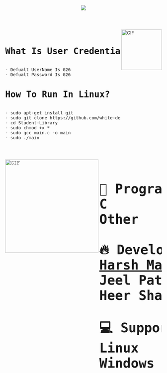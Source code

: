<h1 align="center">

<a href="#"> <img src="https://readme-typing-svg.herokuapp.com?font=Caveat+Brush&color=%2398F702&size=35&width=450&lines=Welcome+To+The+Student+Library;We+Make+Student+Library+Using+C+;We+are+Include+more+facility+like+;1)+Add+Books;2)+Search+Books;3)+View+Books;4)+Delete+Books;5)+Update+Username+and+Password;Thanks+For+Visiting+Our+Profile+;Happy+Codding"></a>

</h1>

<br/>
<br/>
<a target="_blank">
<img align="right"  height="130rem" alt="GIF" src="https://media4.giphy.com/media/RbDKaczqWovIugyJmW/200w.webp?cid=ecf05e47yrznhyd4w1cnwbe3hlilpmls3c0mrsymhdzmzp5z&rid=200w.webp" /></a>
<pre><b><h1>What Is User Credential?</h1></b>
- Defualt UserName Is G26
- Defualt Password Is G26
<b><h1>How To Run In Linux?</h1></b>
- sudo apt-get install git
- sudo git clone https://github.com/white-devil0786/Student-Library
- cd Student-Library
- sudo chmod +x *  
- sudo gcc main.c -o main 
- sudo ./main
</pre>

<br/>
<br/>

<a target="_blank"><img align="left" height="300" width="300" alt="𝙶𝙸𝙵" src="https://github.com/JayantGoel001/JayantGoel001/blob/master/GIF/github.gif"></a>
<br/>
<pre style="font-size: 35px; text-align: center; margin-top:-10px"><big><b>
💬 Programming Languages: 
C                        █████████████████████████   100% 
Other                    ░░░░░░░░░░░░░░░░░░░░░░░░░   0%   

🔥 Developers Works: 
<a href="https://www.harshmavani.com" target="__blank">Harsh Mavni</a>              █████████████████████████   100% 
Jeel Patel               ███████░░░░░░░░░░░░░░░░░░   30% 
Heer Sharma              ██░░░░░░░░░░░░░░░░░░░░░░░   10%  

💻 Supported Operating System: 
Linux                    █████████████████████████   100% 
Windows                  ███████████████░░░░░░░░░░   70%  </big></b>
</pre>




  
